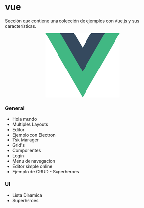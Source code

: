 # vue

Sección que contiene una colección de ejemplos con Vue.js y sus características.

<p align="center"><img src="vue-logo.png"></p>

### General
* Hola mundo
* Multiples Layouts
* Editor
* Ejemplo con Electron
* Tsk Manager
* Grid's
* Componentes
* Login
* Menu de navegacion
* Editor simple online
* Ejemplo de CRUD - Superheroes

### UI
* Lista Dinamica
* Superheroes
